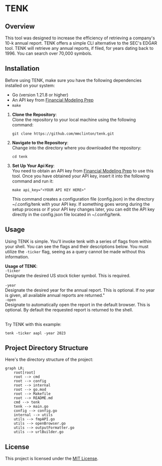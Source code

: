 # TENK

## Overview
This tool was designed to increase the efficiency of retrieving a company's 10-k annual report. TENK offers a simple CLI alternative to the SEC's EDGAR tool. TENK will retrieve any annual reports, if filed, for years dating back to 1996. You can search over 70,000 symbols.

## Installation

Before using TENK, make sure you have the following dependencies installed on your system:
- Go (version 1.21.8 or higher)
- An API key from [Financial Modeling Prep](https://site.financialmodelingprep.com/)
- `make` <br>

1. **Clone the Repository**: <br>
   Clone the repository to your local machine using the following command:
   ```shell
   git clone https://github.com/mmclinton/tenk.git
   ```

2. **Navigate to the Repository**: <br>
   Change into the directory where you downloaded the repository:
   ```shell
   cd tenk
   ```

3. **Set Up Your Api Key**: <br>
   You need to obtain an API key from [Financial Modeling Prep](https://site.financialmodelingprep.com/) to use this tool. Once you have obtained your API key, insert it into the following command and run it:
   ```shell
   make api_key="<YOUR API KEY HERE>"
   ```
   This command creates a configuration file (config.json) in the directory ~/.config/tenk with your API key. If something goes wrong during the setup process or if your API key changes later, you can edit the API key directly in the config.json file located in ~/.config/tenk.

## Usage
Using TENK is simple. You'll invoke tenk with a series of flags from within your shell. You can see the flags and their descriptions below. You must utilize the `-ticker` flag, seeing as a query cannot be made without this information.

**Usage of TENK**:<br>
  `-ticker`<br>
      Designate the desired US stock ticker symbol. This is required. <br><br>
  `-year` <br>
      Designate the desired year for the annual report. This is optional. If no year is given, all available annual reports are returned." <br>
  `-open`<br>
      Designate to automatically open the report in the default browser. This is optional. By default the requested report is returned to the shell. <br><br> 

Try TENK with this example:
```shell
tenk -ticker aapl -year 2023
```

## Project Directory Structure
Here's the directory structure of the project:

```mermaid
graph LR;
    root[root]
    root --> cmd
    root --> config
    root --> internal
    root --> go.mod
    root --> Makefile
    root --> README.md
    cmd --> tenk
    tenk --> main.go
    config --> config.go
    internal --> utils
    utils --> fmpAPI.go
    utils --> openBrowser.go
    utils --> outputFormatter.go
    utils --> urlBuilder.go
```

## License
This project is licensed under the [MIT License](LICENSE). 